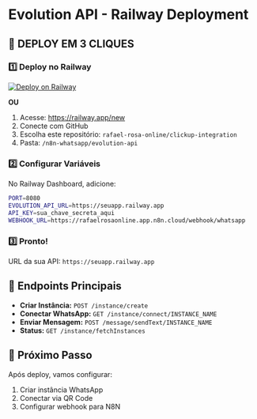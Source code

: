 # Evolution API - Railway Deployment

## 🚀 DEPLOY EM 3 CLIQUES

### 1️⃣ **Deploy no Railway**

[![Deploy on Railway](https://railway.app/button.svg)](https://railway.app/template/evolution-api)

**OU**

1. Acesse: https://railway.app/new
2. Conecte com GitHub 
3. Escolha este repositório: `rafael-rosa-online/clickup-integration`
4. Pasta: `/n8n-whatsapp/evolution-api`

### 2️⃣ **Configurar Variáveis**

No Railway Dashboard, adicione:

```bash
PORT=8080
EVOLUTION_API_URL=https://seuapp.railway.app
API_KEY=sua_chave_secreta_aqui
WEBHOOK_URL=https://rafaelrosaonline.app.n8n.cloud/webhook/whatsapp
```

### 3️⃣ **Pronto!**

URL da sua API: `https://seuapp.railway.app`

## 🔗 **Endpoints Principais**

- **Criar Instância:** `POST /instance/create`
- **Conectar WhatsApp:** `GET /instance/connect/INSTANCE_NAME`
- **Enviar Mensagem:** `POST /message/sendText/INSTANCE_NAME`
- **Status:** `GET /instance/fetchInstances`

## 📱 **Próximo Passo**

Após deploy, vamos configurar:
1. Criar instância WhatsApp
2. Conectar via QR Code
3. Configurar webhook para N8N
